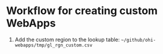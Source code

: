 # Workflow for creating custom WebApps

1. Add the custom region to the lookup table: `~/github/ohi-webapps/tmp/gl_rgn_custom.csv`

